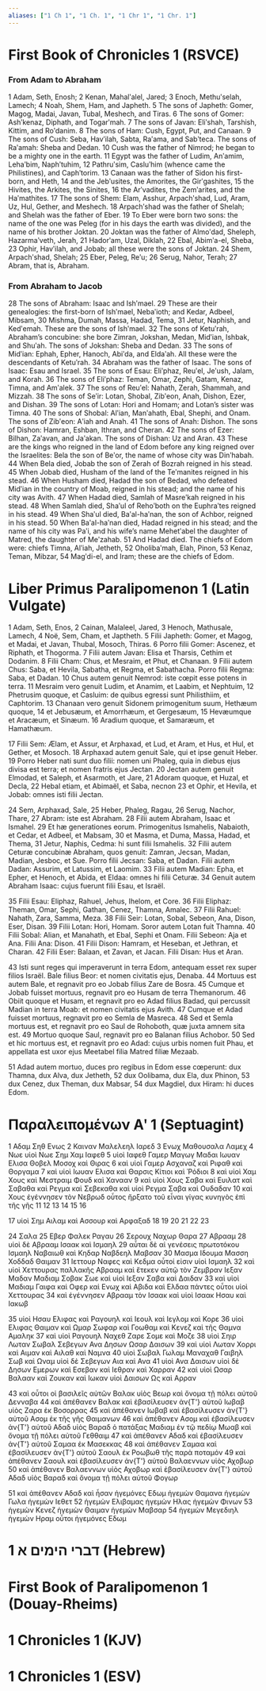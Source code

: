 ```yaml
---
aliases: ["1 Ch 1", "1 Ch. 1", "1 Chr 1", "1 Chr. 1"]
---
```



# First Book of Chronicles 1 (RSVCE)

### From Adam to Abraham
1 Adam, Seth, Enosh;
2 Kenan, Mahalʹalel, Jared;
3 Enoch, Methuʹselah, Lamech;
4 Noah, Shem, Ham, and Japheth.
5 The sons of Japheth: Gomer, Magog, Madai, Javan, Tubal, Meshech, and Tiras.
6 The sons of Gomer: Ashʹkenaz, Diphath, and Togarʹmah.
7 The sons of Javan: Eliʹshah, Tarshish, Kittim, and Roʹdanim.
8 The sons of Ham: Cush, Egypt, Put, and Canaan.
9 The sons of Cush: Seba, Havʹilah, Sabta, Raʹama, and Sabʹteca. The sons of Raʹamah: Sheba and Dedan.
10 Cush was the father of Nimrod; he began to be a mighty one in the earth.
11 Egypt was the father of Ludim, Anʹamim, Lehaʹbim, Naphʹtuhim,
12 Pathruʹsim, Casluʹhim (whence came the Philistines), and Caphʹtorim.
13 Canaan was the father of Sidon his first-born, and Heth,
14 and the Jebʹusites, the Amorites, the Girʹgashites,
15 the Hivites, the Arkites, the Sinites,
16 the Arʹvadites, the Zemʹarites, and the Haʹmathites.
17 The sons of Shem: Elam, Asshur, Arpachʹshad, Lud, Aram, Uz, Hul, Gether, and Meshech.
18 Arpachʹshad was the father of Shelah; and Shelah was the father of Eber.
19 To Eber were born two sons: the name of the one was Peleg (for in his days the earth was divided), and the name of his brother Joktan.
20 Joktan was the father of Almoʹdad, Sheleph, Hazarmaʹveth, Jerah,
21 Hadorʹam, Uzal, Diklah,
22 Ebal, Abimʹa-el, Sheba,
23 Ophir, Havʹilah, and Jobab; all these were the sons of Joktan.
24 Shem, Arpachʹshad, Shelah;
25 Eber, Peleg, Reʹu;
26 Serug, Nahor, Terah;
27 Abram, that is, Abraham.
### From Abraham to Jacob
28 The sons of Abraham: Isaac and Ishʹmael.
29 These are their genealogies: the first-born of Ishʹmael, Nebaʹioth; and Kedar, Adbeel, Mibsam,
30 Mishma, Dumah, Massa, Hadad, Tema,
31 Jetur, Naphish, and Kedʹemah. These are the sons of Ishʹmael.
32 The sons of Ketuʹrah, Abraham’s concubine: she bore Zimran, Jokshan, Medan, Midʹian, Ishbak, and Shuʹah. The sons of Jokshan: Sheba and Dedan.
33 The sons of Midʹian: Ephah, Epher, Hanoch, Abiʹda, and Eldaʹah. All these were the descendants of Ketuʹrah.
34 Abraham was the father of Isaac. The sons of Isaac: Esau and Israel.
35 The sons of Esau: Eliʹphaz, Reuʹel, Jeʹush, Jalam, and Korah.
36 The sons of Eliʹphaz: Teman, Omar, Zephi, Gatam, Kenaz, Timna, and Amʹalek.
37 The sons of Reuʹel: Nahath, Zerah, Shammah, and Mizzah.
38 The sons of Seʹir: Lotan, Shobal, Zibʹeon, Anah, Dishon, Ezer, and Dishan.
39 The sons of Lotan: Hori and Homam; and Lotan’s sister was Timna.
40 The sons of Shobal: Alʹian, Manʹahath, Ebal, Shephi, and Onam. The sons of Zibʹeon: Aʹiah and Anah.
41 The sons of Anah: Dishon. The sons of Dishon: Hamran, Eshban, Ithran, and Cheran.
42 The sons of Ezer: Bilhan, Zaʹavan, and Jaʹakan. The sons of Dishan: Uz and Aran.
43 These are the kings who reigned in the land of Edom before any king reigned over the Israelites: Bela the son of Beʹor, the name of whose city was Dinʹhabah.
44 When Bela died, Jobab the son of Zerah of Bozrah reigned in his stead.
45 When Jobab died, Husham of the land of the Teʹmanites reigned in his stead.
46 When Husham died, Hadad the son of Bedad, who defeated Midʹian in the country of Moab, reigned in his stead; and the name of his city was Avith.
47 When Hadad died, Samlah of Masreʹkah reigned in his stead.
48 When Samlah died, Shaʹul of Rehoʹboth on the Euphraʹtes reigned in his stead.
49 When Shaʹul died, Baʹal-haʹnan, the son of Achbor, reigned in his stead.
50 When Baʹal-haʹnan died, Hadad reigned in his stead; and the name of his city was Paʹi, and his wife’s name Mehetʹabel the daughter of Matred, the daughter of Meʹzahab.
51 And Hadad died. The chiefs of Edom were: chiefs Timna, Alʹiah, Jetheth,
52 Oholibaʹmah, Elah, Pinon,
53 Kenaz, Teman, Mibzar,
54 Magʹdi-el, and Iram; these are the chiefs of Edom.


# Liber Primus Paralipomenon 1 (Latin Vulgate)

1 Adam, Seth, Enos,
2 Cainan, Malaleel, Jared,
3 Henoch, Mathusale, Lamech,
4 Noë, Sem, Cham, et Japtheth.
5 Filii Japheth: Gomer, et Magog, et Madai, et Javan, Thubal, Mosoch, Thiras.
6 Porro filii Gomer: Ascenez, et Riphath, et Thogorma.
7 Filii autem Javan: Elisa et Tharsis, Cethim et Dodanim.
8 Filii Cham: Chus, et Mesraim, et Phut, et Chanaan.
9 Filii autem Chus: Saba, et Hevila, Sabatha, et Regma, et Sabathacha. Porro filii Regma: Saba, et Dadan.
10 Chus autem genuit Nemrod: iste cœpit esse potens in terra.
11 Mesraim vero genuit Ludim, et Anamim, et Laabim, et Nephtuim,
12 Phetrusim quoque, et Casluim: de quibus egressi sunt Philisthiim, et Caphtorim.
13 Chanaan vero genuit Sidonem primogenitum suum, Hethæum quoque,
14 et Jebusæum, et Amorrhæum, et Gergesæum,
15 Hevæumque et Aracæum, et Sinæum.
16 Aradium quoque, et Samaræum, et Hamathæum.

17 Filii Sem: Ælam, et Assur, et Arphaxad, et Lud, et Aram, et Hus, et Hul, et Gether, et Mosoch.
18 Arphaxad autem genuit Sale, qui et ipse genuit Heber.
19 Porro Heber nati sunt duo filii: nomen uni Phaleg, quia in diebus ejus divisa est terra; et nomen fratris ejus Jectan.
20 Jectan autem genuit Elmodad, et Saleph, et Asarmoth, et Jare,
21 Adoram quoque, et Huzal, et Decla,
22 Hebal etiam, et Abimaël, et Saba, necnon
23 et Ophir, et Hevila, et Jobab: omnes isti filii Jectan.

24 Sem, Arphaxad, Sale,
25 Heber, Phaleg, Ragau,
26 Serug, Nachor, Thare,
27 Abram: iste est Abraham.
28 Filii autem Abraham, Isaac et Ismahel.
29 Et hæ generationes eorum. Primogenitus Ismahelis, Nabaioth, et Cedar, et Adbeel, et Mabsam,
30 et Masma, et Duma, Massa, Hadad, et Thema,
31 Jetur, Naphis, Cedma: hi sunt filii Ismahelis.
32 Filii autem Ceturæ concubinæ Abraham, quos genuit: Zamran, Jecsan, Madan, Madian, Jesboc, et Sue. Porro filii Jecsan: Saba, et Dadan. Filii autem Dadan: Assurim, et Latussim, et Laomim.
33 Filii autem Madian: Epha, et Epher, et Henoch, et Abida, et Eldaa: omnes hi filii Ceturæ.
34 Genuit autem Abraham Isaac: cujus fuerunt filii Esau, et Israël.

35 Filii Esau: Eliphaz, Rahuel, Jehus, Ihelom, et Core.
36 Filii Eliphaz: Theman, Omar, Sephi, Gathan, Cenez, Thamna, Amalec.
37 Filii Rahuel: Nahath, Zara, Samma, Meza.
38 Filii Seir: Lotan, Sobal, Sebeon, Ana, Dison, Eser, Disan.
39 Filii Lotan: Hori, Homam. Soror autem Lotan fuit Thamna.
40 Filii Sobal: Alian, et Manahath, et Ebal, Sephi et Onam. Filii Sebeon: Aja et Ana. Filii Ana: Dison.
41 Filii Dison: Hamram, et Heseban, et Jethran, et Charan.
42 Filii Eser: Balaan, et Zavan, et Jacan. Filii Disan: Hus et Aran.

43 Isti sunt reges qui imperaverunt in terra Edom, antequam esset rex super filios Israël. Bale filius Beor: et nomen civitatis ejus, Denaba.
44 Mortuus est autem Bale, et regnavit pro eo Jobab filius Zare de Bosra.
45 Cumque et Jobab fuisset mortuus, regnavit pro eo Husam de terra Themanorum.
46 Obiit quoque et Husam, et regnavit pro eo Adad filius Badad, qui percussit Madian in terra Moab: et nomen civitatis ejus Avith.
47 Cumque et Adad fuisset mortuus, regnavit pro eo Semla de Masreca.
48 Sed et Semla mortuus est, et regnavit pro eo Saul de Rohoboth, quæ juxta amnem sita est.
49 Mortuo quoque Saul, regnavit pro eo Balanan filius Achobor.
50 Sed et hic mortuus est, et regnavit pro eo Adad: cujus urbis nomen fuit Phau, et appellata est uxor ejus Meetabel filia Matred filiæ Mezaab.

51 Adad autem mortuo, duces pro regibus in Edom esse cœperunt: dux Thamna, dux Alva, dux Jetheth,
52 dux Oolibama, dux Ela, dux Phinon,
53 dux Cenez, dux Theman, dux Mabsar,
54 dux Magdiel, dux Hiram: hi duces Edom.


# Παραλειπομένων Αʹ 1 (Septuagint)

1 Αδαμ Σηθ Ενως
2 Καιναν Μαλελεηλ Ιαρεδ
3 Ενωχ Μαθουσαλα Λαμεχ
4 Νωε υἱοὶ Νωε Σημ Χαμ Ιαφεθ
5 υἱοὶ Ιαφεθ Γαμερ Μαγωγ Μαδαι Ιωυαν Ελισα Θοβελ Μοσοχ καὶ Θιρας
6 καὶ υἱοὶ Γαμερ Ασχαναζ καὶ Ριφαθ καὶ Θοργαμα
7 καὶ υἱοὶ Ιωυαν Ελισα καὶ Θαρσις Κίτιοι καὶ Ῥόδιοι
8 καὶ υἱοὶ Χαμ Χους καὶ Μεστραιμ Φουδ καὶ Χανααν
9 καὶ υἱοὶ Χους Σαβα καὶ Ευιλατ καὶ Σαβαθα καὶ Ρεγμα καὶ Σεβεκαθα καὶ υἱοὶ Ρεγμα Σαβα καὶ Ουδαδαν
10 καὶ Χους ἐγέννησεν τὸν Νεβρωδ οὗτος ἤρξατο τοῦ εἶναι γίγας κυνηγὸς ἐπὶ τῆς γῆς
11 
12 
13 
14 
15 
16

17 υἱοὶ Σημ Αιλαμ καὶ Ασσουρ καὶ Αρφαξαδ
18 
19 
20 
21 
22 
23

24 Σαλα
25 Εβερ Φαλεκ Ραγαυ
26 Σερουχ Ναχωρ Θαρα
27 Αβρααμ
28 υἱοὶ δὲ Αβρααμ Ισαακ καὶ Ισμαηλ
29 αὗται δὲ αἱ γενέσεις πρωτοτόκου Ισμαηλ Ναβαιωθ καὶ Κηδαρ Ναβδεηλ Μαβσαν
30 Μασμα Ιδουμα Μασση Χοδδαδ Θαιμαν
31 Ιεττουρ Ναφες καὶ Κεδμα οὗτοί εἰσιν υἱοὶ Ισμαηλ
32 καὶ υἱοὶ Χεττουρας παλλακῆς Αβρααμ καὶ ἔτεκεν αὐτῷ τὸν Ζεμβραν Ιεξαν Μαδαν Μαδιαμ Σοβακ Σωε καὶ υἱοὶ Ιεξαν Σαβα καὶ Δαιδαν
33 καὶ υἱοὶ Μαδιαμ Γαιφα καὶ Οφερ καὶ Ενωχ καὶ Αβιδα καὶ Ελδαα πάντες οὗτοι υἱοὶ Χεττουρας
34 καὶ ἐγέννησεν Αβρααμ τὸν Ισαακ καὶ υἱοὶ Ισαακ Ησαυ καὶ Ιακωβ

35 υἱοὶ Ησαυ Ελιφας καὶ Ραγουηλ καὶ Ιεουλ καὶ Ιεγλομ καὶ Κορε
36 υἱοὶ Ελιφας Θαιμαν καὶ Ωμαρ Σωφαρ καὶ Γοωθαμ καὶ Κενεζ καὶ τῆς Θαμνα Αμαληκ
37 καὶ υἱοὶ Ραγουηλ Ναχεθ Ζαρε Σομε καὶ Μοζε
38 υἱοὶ Σηιρ Λωταν Σωβαλ Σεβεγων Ανα Δησων Ωσαρ Δαισων
39 καὶ υἱοὶ Λωταν Χορρι καὶ Αιμαν καὶ Αιλαθ καὶ Ναμνα
40 υἱοὶ Σωβαλ Γωλαμ Μαναχαθ Γαιβηλ Σωβ καὶ Ωναμ υἱοὶ δὲ Σεβεγων Αια καὶ Ανα
41 υἱοὶ Ανα Δαισων υἱοὶ δὲ Δησων Εμερων καὶ Εσεβαν καὶ Ιεθραν καὶ Χαρραν
42 καὶ υἱοὶ Ωσαρ Βαλααν καὶ Ζουκαν καὶ Ιωκαν υἱοὶ Δαισων Ως καὶ Αρραν

43 καὶ οὗτοι οἱ βασιλεῖς αὐτῶν Βαλακ υἱὸς Βεωρ καὶ ὄνομα τῇ πόλει αὐτοῦ Δενναβα
44 καὶ ἀπέθανεν Βαλακ καὶ ἐβασίλευσεν ἀν{T'} αὐτοῦ Ιωβαβ υἱὸς Ζαρα ἐκ Βοσορρας
45 καὶ ἀπέθανεν Ιωβαβ καὶ ἐβασίλευσεν ἀν{T'} αὐτοῦ Ασομ ἐκ τῆς γῆς Θαιμανων
46 καὶ ἀπέθανεν Ασομ καὶ ἐβασίλευσεν ἀν{T'} αὐτοῦ Αδαδ υἱὸς Βαραδ ὁ πατάξας Μαδιαμ ἐν τῷ πεδίῳ Μωαβ καὶ ὄνομα τῇ πόλει αὐτοῦ Γεθθαιμ
47 καὶ ἀπέθανεν Αδαδ καὶ ἐβασίλευσεν ἀν{T'} αὐτοῦ Σαμαα ἐκ Μασεκκας
48 καὶ ἀπέθανεν Σαμαα καὶ ἐβασίλευσεν ἀν{T'} αὐτοῦ Σαουλ ἐκ Ροωβωθ τῆς παρὰ ποταμόν
49 καὶ ἀπέθανεν Σαουλ καὶ ἐβασίλευσεν ἀν{T'} αὐτοῦ Βαλαεννων υἱὸς Αχοβωρ
50 καὶ ἀπέθανεν Βαλαεννων υἱὸς Αχοβωρ καὶ ἐβασίλευσεν ἀν{T'} αὐτοῦ Αδαδ υἱὸς Βαραδ καὶ ὄνομα τῇ πόλει αὐτοῦ Φογωρ

51 καὶ ἀπέθανεν Αδαδ καὶ ἦσαν ἡγεμόνες Εδωμ ἡγεμὼν Θαμανα ἡγεμὼν Γωλα ἡγεμὼν Ιεθετ
52 ἡγεμὼν Ελιβαμας ἡγεμὼν Ηλας ἡγεμὼν Φινων
53 ἡγεμὼν Κενεζ ἡγεμὼν Θαιμαν ἡγεμὼν Μαβσαρ
54 ἡγεμὼν Μεγεδιηλ ἡγεμὼν Ηραμ οὗτοι ἡγεμόνες Εδωμ


# 1 דברי הימים א (Hebrew)


# First Book of Paralipomenon 1 (Douay-Rheims)


# 1 Chronicles 1 (KJV)


# 1 Chronicles 1 (ESV)

